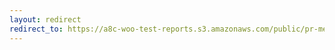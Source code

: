 ```yaml
---
layout: redirect
redirect_to: https://a8c-woo-test-reports.s3.amazonaws.com/public/pr-merge/44618/api/index.html
---
```

